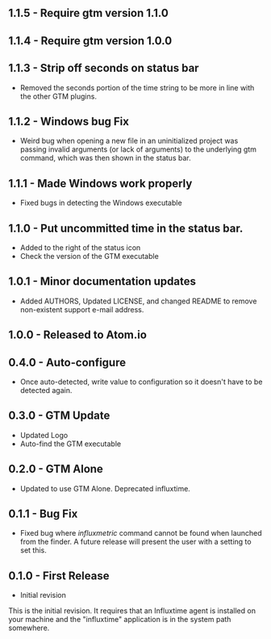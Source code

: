 ## 1.1.5 - Require gtm version 1.1.0

## 1.1.4 - Require gtm version 1.0.0

## 1.1.3 - Strip off seconds on status bar
* Removed the seconds portion of the time string to be more in line
  with the other GTM plugins.

## 1.1.2 - Windows bug Fix
* Weird bug when opening a new file in an uninitialized project was
  passing invalid arguments (or lack of arguments) to the underlying
  gtm command, which was then shown in the status bar.

## 1.1.1 - Made Windows work properly
* Fixed bugs in detecting the Windows executable

## 1.1.0 - Put uncommitted time in the status bar.
* Added to the right of the status icon
* Check the version of the GTM executable

## 1.0.1 - Minor documentation updates
* Added AUTHORS, Updated LICENSE, and changed README to remove non-existent
  support e-mail address.

## 1.0.0 - Released to Atom.io

## 0.4.0 - Auto-configure
* Once auto-detected, write value to configuration so it doesn't have to be
  detected again.

## 0.3.0 - GTM Update
* Updated Logo
* Auto-find the GTM executable

## 0.2.0 - GTM Alone
* Updated to use GTM Alone. Deprecated influxtime.

## 0.1.1 - Bug Fix
* Fixed bug where _influxmetric_ command cannot be found when launched from the
finder. A future release will present the user with a setting to set this.

## 0.1.0 - First Release
* Initial revision

This is the initial revision. It requires that an Influxtime agent is
installed on your machine and the "influxtime" application is in the system
path somewhere.
